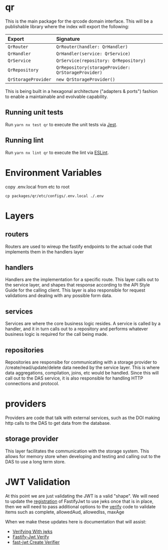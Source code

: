 # qr

This is the main package for the qrcode domain interface. This will be a
publishable library where the index will export the following:

| Export                  | Signature                                                  |
| :---------------------- | :--------------------------------------------------------- |
| `QrRouter`          | `QrRouter(handler: QrHandler)`                     |
| `QrHandler`         | `QrHandler(service: QrService)`                    |
| `QrService`         | `QrService(repository: QrRepository)`              |
| `QrRepository`      | `QrRepository(storageProvider: QrStorageProvider)` |
| `QrStorageProvider` | `new QrStorageProvider()`                              |

This is being built in a hexagonal architecture ("adapters & ports") fashion
to enable a maintainable and evolvable capability.

## Running unit tests

Run `yarn nx test qr` to execute the unit tests via [Jest](https://jestjs.io).

## Running lint

Run `yarn nx lint qr` to execute the lint via [ESLint](https://eslint.org/).

# Environment Variables

copy .env.local from etc to root

```
cp packages/qr/etc/configs/.env.local ./.env
```

# Layers

## routers

Routers are used to wireup the fastify endpoints to the actual code that implements them in the handlers layer

## handlers

Handlers are the implementation for a specific route. This layer calls out to the service layer, and shapes that response according to the API Style Guide for the calling client. This layer is also responsible for request validations and dealing with any possible form data.

## services

Services are where the core business logic resides. A service is called by a handler, and it in turn calls out to a repository and performs whatever business logic is required for the call being made.

## repositories

Repositories are responsibe for communicating with a storage provider to /create/read/update/delete data needed by the service layer. This is where data aggregations, compilation, joins, etc would be handled. Since this will call out to the DAS service, it is also responsible for handling HTTP connections and protocol.

# providers

Providers are code that talk with external services, such as the DOI making http calls to the DAS to get data from the database.

## storage provider

This layer facilitates the communication with the storage system. This allows for memory store when developing and testing and calling out to the DAS to use a long term store.

# JWT Validation

At this point we are just validating the JWT is a valid "shape". We will need to update the [registration](https://github.com/coe/apip-mktpl-das-qrcode/blob/main/src/providers/jwt/jwtProvider.ts#L9) of FastifyJwt to use jwks once that is in place, then we will need to pass additional options to the [verify](https://github.com/coe/apip-mktpl-das-qrcode/blob/main/src/providers/jwt/jwtProvider.ts#L15) code to validate items such as complete, allowedAud, allowedIss, maxAge

When we make these updates here is documentation that will assist:

-   [Verifying With jwks](https://github.com/fastify/fastify-jwt#verifying-with-jwks)
-   [Fastify-Jwt Verify](https://github.com/fastify/fastify-jwt#verify)
-   [fast-jwt Create Verifier](https://github.com/nearform/fast-jwt#createverifier)

